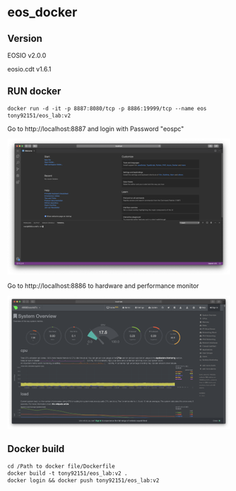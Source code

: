 # eos_docker

## Version

EOSIO v2.0.0

eosio.cdt v1.6.1

## RUN docker 
```
docker run -d -it -p 8887:8080/tcp -p 8886:19999/tcp --name eos tony92151/eos_lab:v2
```

Go to http://localhost:8887 and login with Password "eospc"

<img src="https://github.com/Intelligent-Systems-Lab/eos_docker/raw/master/images/docker_vscode.png" width="640"/>

Go to http://localhost:8886 to hardware and performance monitor

<img src="https://github.com/Intelligent-Systems-Lab/eos_docker/raw/master/images/docker_status.png" width="640"/>


## Docker build

```
cd /Path to docker file/Dockerfile
docker build -t tony92151/eos_lab:v2 .
docker login && docker push tony92151/eos_lab:v2
```
